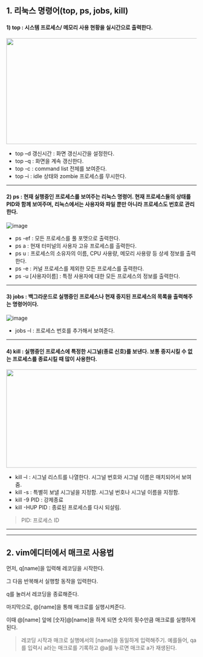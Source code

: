 **1. 리눅스 명령어(top, ps, jobs, kill)**
---
#### 1) top : 시스템 프로세스/ 메모리 사용 현황을 실시간으로 출력한다.
<img src ="https://user-images.githubusercontent.com/106420653/171998514-5e5bcadb-dfaa-4de0-ad45-476dd91f6d4e.png" width="580" height="280">

* top –d 갱신시간 : 화면 갱신시간을 설정한다.
* top –q : 화면을 계속 갱신한다.
* top -c : command list 전체를 보여준다.
* top –i : idle 상태와 zombie 프로세스를 무시한다.
---
#### 2) ps : 현재 실행중인 프로세스를 보여주는 리눅스 명령어. 현재 프로세스들의 상태를 PID와 함께 보여주며, 리눅스에서는 사용자와 파일 뿐만 아니라 프로세스도 번호로 관리한다.
![image](https://user-images.githubusercontent.com/106420653/171999541-81ee3a35-49a5-4b14-89ef-46f5f543e575.png)

* ps -ef : 모든 프로세스를 풀 포맷으로 출력한다.
* ps a : 현재 터미널의 사용자 고유 프로세스를 출력한다.
* ps u : 프로세스의 소유자의 이름, CPU 사용량, 메모리 사용량 등 상세 정보를 출력한다.
* ps -e : 커널 프로세스를 제외한 모든 프로세스를 출력한다.
* ps -u [사용자이름] : 특정 사용자에 대한 모든 프로세스의 정보를 출력한다.
---
#### 3) jobs : 백그라운드로 실행중인 프로세스나 현재 중지된 프로세스의 목록을 출력해주는 명령어이다.

![image](https://user-images.githubusercontent.com/106420653/171998424-b017c446-e2ba-4e93-8446-b58a93278613.png)

* jobs –l : 프로세스 번호를 추가해서 보여준다.
---
#### 4) kill : 실행중인 프로세스에 특정한 시그널(종료 신호)를 보낸다. 보통 중지시킬 수 없는 프로세스를 종료시킬 때 많이 사용한다. 
<img src="https://user-images.githubusercontent.com/106420653/171999469-cee2e51e-fc2e-4854-ab8f-e30df59c4a76.png" width="600" height="260">

* kill –l : 시그널 리스트를 나열한다. 시그널 번호와 시그널 이름은 매치되어서 보여줌.
* kill -s : 특별히 보낼 시그널을 지정함. 시그널 번호나 시그널 이름을 지정함.
* kill -9 PID : 강제종료
* kill -HUP PID : 종료된 프로세스를 다시 되살림.

> PID: 프로세스 ID 
---
---
**2. vim에디터에서 매크로 사용법**
---
먼저, q[name]을 입력해 레코딩을 시작한다.

그 다음 반복해서 실행할 동작을 입력한다.

q를 눌러서 레코딩을 종료해준다.

마지막으로,  @[name]을 통해 매크로를 실행시켜준다.

이때 @[name] 앞에 [숫자]@[name]을 하게 되면 숫자의 횟수만큼 매크로를 실행하게 된다.

> 레코딩 시작과 매크로 실행에서의 [name]을 동일하게 입력해주기. 예를들어, qa를 입력시 a라는 매크로를 기록하고 @a를 누르면 매크로 a가 재생된다.
